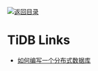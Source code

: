 [![返回目录](https://user-images.githubusercontent.com/5803001/38079637-ff0abcf0-3371-11e8-9b76-ad651620afc7.jpg)](https://github.com/wxyyxc1992/Awesome-Links)

# TiDB Links

* [如何编写一个分布式数据库](http://studygolang.com/articles/4860)
